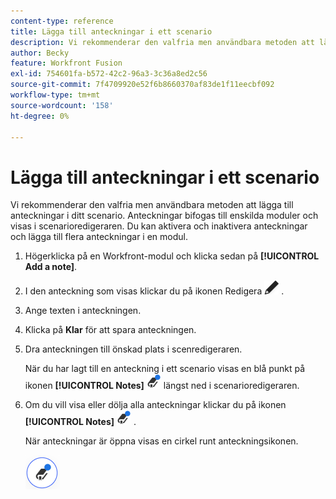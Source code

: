 ```yaml
---
content-type: reference
title: Lägga till anteckningar i ett scenario
description: Vi rekommenderar den valfria men användbara metoden att lägga till anteckningar om varje modul.
author: Becky
feature: Workfront Fusion
exl-id: 754601fa-b572-42c2-96a3-3c36a8ed2c56
source-git-commit: 7f4709920e52f6b8660370af83de1f11eecbf092
workflow-type: tm+mt
source-wordcount: '158'
ht-degree: 0%

---
```


# Lägga till anteckningar i ett scenario

Vi rekommenderar den valfria men användbara metoden att lägga till anteckningar i ditt scenario. Anteckningar bifogas till enskilda moduler och visas i scenarioredigeraren. Du kan aktivera och inaktivera anteckningar och lägga till flera anteckningar i en modul.

1. Högerklicka på en Workfront-modul och klicka sedan på **[!UICONTROL Add a note]**.
1. I den anteckning som visas klickar du på ikonen Redigera ![Redigera](assets/edit-note.png) .
1. Ange texten i anteckningen.
1. Klicka på **Klar** för att spara anteckningen.
1. Dra anteckningen till önskad plats i scenredigeraren.

   När du har lagt till en anteckning i ett scenario visas en blå punkt på ikonen **[!UICONTROL Notes]** ![Anteckningar med en punkt &#x200B;](assets/notes-icon-w-dot.png) längst ned i scenarioredigeraren.

1. Om du vill visa eller dölja alla anteckningar klickar du på ikonen **[!UICONTROL Notes]** ![Anteckningar med punkt &#x200B;](assets/notes-icon-w-dot.png) .

   När anteckningar är öppna visas en cirkel runt anteckningsikonen.

   ![Anteckningsikon med cirkel](assets/notes-icon-with-circle.png)
